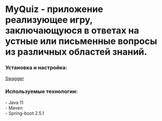 <h1>MyQuiz - приложение реализующее игру, заключающуюся в ответах на устные или письменные вопросы из различных областей знаний.</h1>
<h3>Установка и настройка:</h3>
<p><a href="http://localhost:8080/swagger-ui.html" class="blank">Swagger</a></p>
<h3>Используемые технологии:</h3>
- Java 11 <br>
- Maven <br>
- Spring-boot 2.5.1 <br>
